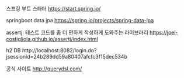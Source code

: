 스프링 부트 스타터
https://start.spring.io/


springboot data jpa
https://spring.io/projects/spring-data-jpa


assertj: 테스트 코드를 좀 더 편하게 작성하게 도와주는 라이브러리
https://joel-costigliola.github.io/assertj/index.html


h2 DB
http://localhost:8082/login.do?jsessionid=24b289dd59a80407afcfc3f15dec534b


공식 사이트
http://querydsl.com/